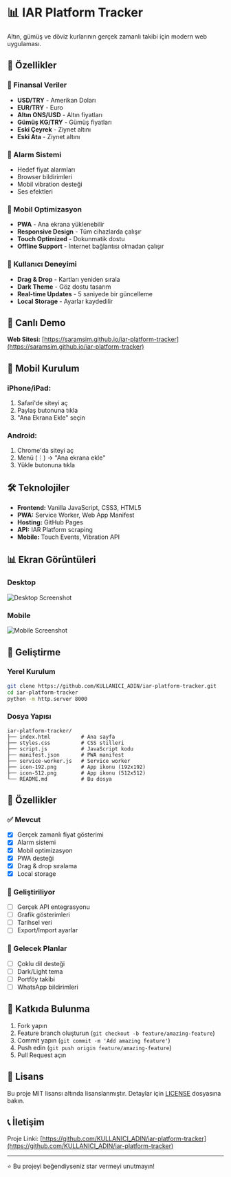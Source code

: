 # 📊 IAR Platform Tracker

Altın, gümüş ve döviz kurlarının gerçek zamanlı takibi için modern web uygulaması.

## 🌟 Özellikler

### 💱 Finansal Veriler
- **USD/TRY** - Amerikan Doları
- **EUR/TRY** - Euro
- **Altın ONS/USD** - Altın fiyatları
- **Gümüş KG/TRY** - Gümüş fiyatları
- **Eski Çeyrek** - Ziynet altını
- **Eski Ata** - Ziynet altını

### 🔔 Alarm Sistemi
- Hedef fiyat alarmları
- Browser bildirimleri
- Mobil vibration desteği
- Ses efektleri

### 📱 Mobil Optimizasyon
- **PWA** - Ana ekrana yüklenebilir
- **Responsive Design** - Tüm cihazlarda çalışır
- **Touch Optimized** - Dokunmatik dostu
- **Offline Support** - İnternet bağlantısı olmadan çalışır

### 🎨 Kullanıcı Deneyimi
- **Drag & Drop** - Kartları yeniden sırala
- **Dark Theme** - Göz dostu tasarım
- **Real-time Updates** - 5 saniyede bir güncelleme
- **Local Storage** - Ayarlar kaydedilir

## 🚀 Canlı Demo

**Web Sitesi:** [https://saramsim.github.io/iar-platform-tracker](https://saramsim.github.io/iar-platform-tracker)

## 📱 Mobil Kurulum

### iPhone/iPad:
1. Safari'de siteyi aç
2. Paylaş butonuna tıkla
3. "Ana Ekrana Ekle" seçin

### Android:
1. Chrome'da siteyi aç
2. Menü (⋮) → "Ana ekrana ekle"
3. Yükle butonuna tıkla

## 🛠️ Teknolojiler

- **Frontend:** Vanilla JavaScript, CSS3, HTML5
- **PWA:** Service Worker, Web App Manifest
- **Hosting:** GitHub Pages
- **API:** IAR Platform scraping
- **Mobile:** Touch Events, Vibration API

## 📊 Ekran Görüntüleri

### Desktop
![Desktop Screenshot](screenshot-desktop.png)

### Mobile
![Mobile Screenshot](screenshot-mobile.png)

## 🔧 Geliştirme

### Yerel Kurulum
```bash
git clone https://github.com/KULLANICI_ADIN/iar-platform-tracker.git
cd iar-platform-tracker
python -m http.server 8000
```

### Dosya Yapısı
```
iar-platform-tracker/
├── index.html          # Ana sayfa
├── styles.css          # CSS stilleri
├── script.js           # JavaScript kodu
├── manifest.json       # PWA manifest
├── service-worker.js   # Service worker
├── icon-192.png        # App ikonu (192x192)
├── icon-512.png        # App ikonu (512x512)
└── README.md           # Bu dosya
```

## 📝 Özellikler

### ✅ Mevcut
- [x] Gerçek zamanlı fiyat gösterimi
- [x] Alarm sistemi
- [x] Mobil optimizasyon
- [x] PWA desteği
- [x] Drag & drop sıralama
- [x] Local storage

### 🔄 Geliştiriliyor
- [ ] Gerçek API entegrasyonu
- [ ] Grafik gösterimleri
- [ ] Tarihsel veri
- [ ] Export/Import ayarlar

### 🎯 Gelecek Planlar
- [ ] Çoklu dil desteği
- [ ] Dark/Light tema
- [ ] Portföy takibi
- [ ] WhatsApp bildirimleri

## 🤝 Katkıda Bulunma

1. Fork yapın
2. Feature branch oluşturun (`git checkout -b feature/amazing-feature`)
3. Commit yapın (`git commit -m 'Add amazing feature'`)
4. Push edin (`git push origin feature/amazing-feature`)
5. Pull Request açın

## 📄 Lisans

Bu proje MIT lisansı altında lisanslanmıştır. Detaylar için [LICENSE](LICENSE) dosyasına bakın.

## 📞 İletişim

Proje Linki: [https://github.com/KULLANICI_ADIN/iar-platform-tracker](https://github.com/KULLANICI_ADIN/iar-platform-tracker)

---

⭐ Bu projeyi beğendiyseniz star vermeyi unutmayın!
